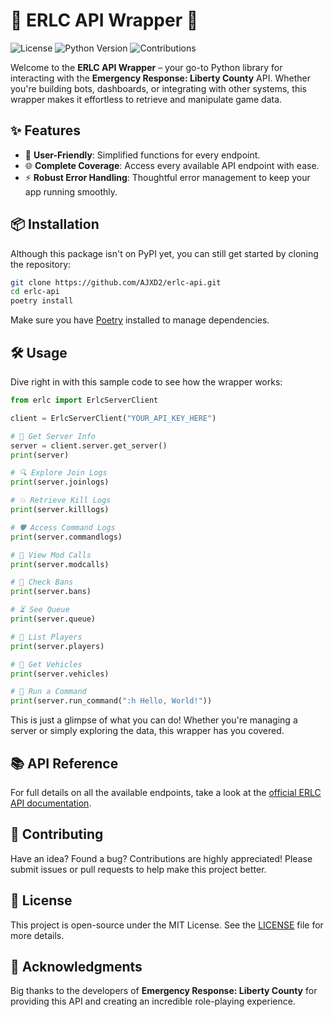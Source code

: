 # 🚓 ERLC API Wrapper 🚒

![License](https://img.shields.io/github/license/AJXD2/erlc-api)
![Python Version](https://img.shields.io/badge/python-3.8%2B-blue)
![Contributions](https://img.shields.io/badge/contributions-welcome-brightgreen.svg)

Welcome to the **ERLC API Wrapper** – your go-to Python library for interacting with the **Emergency Response: Liberty County** API. Whether you're building bots, dashboards, or integrating with other systems, this wrapper makes it effortless to retrieve and manipulate game data.

## ✨ Features

- 🚀 **User-Friendly**: Simplified functions for every endpoint.
- 🌐 **Complete Coverage**: Access every available API endpoint with ease.
- ⚡ **Robust Error Handling**: Thoughtful error management to keep your app running smoothly.

## 📦 Installation

Although this package isn't on PyPI yet, you can still get started by cloning the repository:

```bash
git clone https://github.com/AJXD2/erlc-api.git
cd erlc-api
poetry install
```

Make sure you have [Poetry](https://python-poetry.org/docs/#installation) installed to manage dependencies.

## 🛠️ Usage

Dive right in with this sample code to see how the wrapper works:

```python
from erlc import ErlcServerClient

client = ErlcServerClient("YOUR_API_KEY_HERE")

# 🚓 Get Server Info
server = client.server.get_server()
print(server)

# 🔍 Explore Join Logs
print(server.joinlogs)

# 💥 Retrieve Kill Logs
print(server.killlogs)

# 🛡️ Access Command Logs
print(server.commandlogs)

# 🚨 View Mod Calls
print(server.modcalls)

# 🚷 Check Bans
print(server.bans)

# ⏳ See Queue
print(server.queue)

# 👥 List Players
print(server.players)

# 🚗 Get Vehicles
print(server.vehicles)

# 📝 Run a Command
print(server.run_command(":h Hello, World!"))
```

This is just a glimpse of what you can do! Whether you're managing a server or simply exploring the data, this wrapper has you covered.

## 📚 API Reference

For full details on all the available endpoints, take a look at the [official ERLC API documentation](https://apidocs.policeroleplay.community/).

## 🤝 Contributing

Have an idea? Found a bug? Contributions are highly appreciated! Please submit issues or pull requests to help make this project better.

## 📜 License

This project is open-source under the MIT License. See the [LICENSE](LICENSE) file for more details.

## 🙏 Acknowledgments

Big thanks to the developers of **Emergency Response: Liberty County** for providing this API and creating an incredible role-playing experience.
